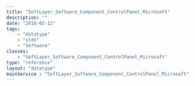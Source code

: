 ```yaml
---
title: "SoftLayer_Software_Component_ControlPanel_Microsoft"
description: ""
date: "2018-02-12"
tags:
    - "datatype"
    - "sldn"
    - "Software"
classes:
    - "SoftLayer_Software_Component_ControlPanel_Microsoft"
type: "reference"
layout: "datatype"
mainService : "SoftLayer_Software_Component_ControlPanel_Microsoft"
---
```

